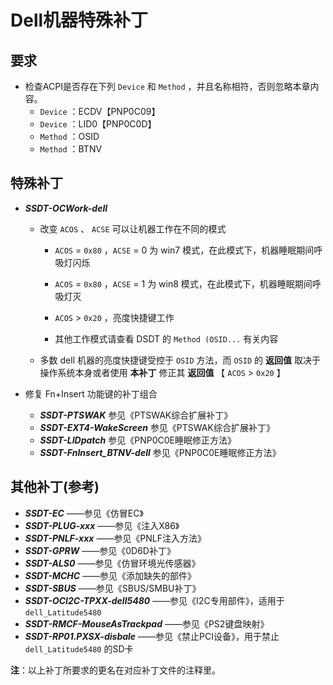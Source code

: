 # Dell机器特殊补丁

## 要求

- 检查ACPI是否存在下列 `Device` 和 `Method` ，并且名称相符，否则忽略本章内容。
  - `Device` ：ECDV【PNP0C09】
  - `Device` ：LID0【PNP0C0D】
  - `Method` ：OSID
  - `Method` ：BTNV

## 特殊补丁

- ***SSDT-OCWork-dell***
  - 改变 `ACOS` 、 `ACSE` 可以让机器工作在不同的模式
    - `ACOS` = `0x80` ，`ACSE` = 0 为 win7 模式，在此模式下，机器睡眠期间呼吸灯闪烁
    - `ACOS` = `0x80` ，`ACSE` = 1 为 win8 模式，在此模式下，机器睡眠期间呼吸灯灭
    - `ACOS` > `0x20` ，亮度快捷键工作
    
    - 其他工作模式请查看 DSDT 的 `Method (OSID...` 有关内容
  - 多数 dell 机器的亮度快捷键受控于 `OSID` 方法，而 `OSID` 的 **返回值** 取决于操作系统本身或者使用 **本补丁** 修正其 **返回值** 【 `ACOS` > `0x20` 】
  
- 修复 Fn+Insert 功能键的补丁组合
  
  - ***SSDT-PTSWAK***   参见《PTSWAK综合扩展补丁》
  - ***SSDT-EXT4-WakeScreen***   参见《PTSWAK综合扩展补丁》
  - ***SSDT-LIDpatch***   参见《PNP0C0E睡眠修正方法》
  - ***SSDT-FnInsert_BTNV-dell***   参见《PNP0C0E睡眠修正方法》

## 其他补丁(参考)

- ***SSDT-EC*** ——参见《仿冒EC》
- ***SSDT-PLUG-xxx*** ——参见《注入X86》
- ***SSDT-PNLF-xxx*** ——参见《PNLF注入方法》
- ***SSDT-GPRW*** ——参见《0D6D补丁》
- ***SSDT-ALS0*** ——参见《仿冒环境光传感器》
- ***SSDT-MCHC*** ——参见《添加缺失的部件》
- ***SSDT-SBUS*** ——参见《SBUS/SMBU补丁》
- ***SSDT-OCI2C-TPXX-dell5480*** ——参见《I2C专用部件》，适用于 `dell_Latitude5480`
- ***SSDT-RMCF-MouseAsTrackpad*** ——参见《PS2键盘映射》
- ***SSDT-RP01.PXSX-disbale*** ——参见《禁止PCI设备》，用于禁止 `dell_Latitude5480` 的SD卡

**注**：以上补丁所要求的更名在对应补丁文件的注释里。
